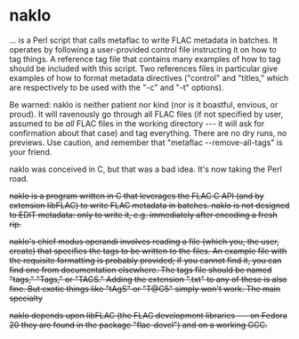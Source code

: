 # naklo

... is a Perl script that calls metaflac to write FLAC metadata in batches. It operates by following a user-provided control file instructing it on how to tag things. A reference tag file that contains many examples of how to tag should be included with this script. Two references files in particular give examples of how to format metadata directives ("control" and "titles," which are respectively to be used with the "-c" and "-t" options). 

Be warned: naklo is neither patient nor kind (nor is it boastful, envious, or proud). It will ravenously go through all FLAC files (if not specified by user, assumed to be *all* FLAC files in the working directory --- it will ask for confirmation about that case) and tag everything. There are no dry runs, no previews. Use caution, and remember that "metaflac --remove-all-tags" is your friend. 

naklo was conceived in C, but that was a bad idea. It's now taking the Perl road. 

~~naklo is a program written in C that leverages the FLAC C API (and by extension libFLAC) to write FLAC metadata in batches. naklo is not designed to EDIT metadata: only to write it, e.g. immediately after encoding a fresh rip.~~

~~naklo's chief modus operandi involves reading a file (which you, the user, create) that specifies the tags to be written to the files. An example file with the requisite formatting is probably provided; if you cannot find it, you can find one from documentation elsewhere. The tags file should be named "tags," "Tags," or "TAGS." Adding the extension ".txt" to any of these is also fine. But exotic things like "tAgS" or "T@G5" simply won't work. The main specialty~~

~~naklo depends upon libFLAC (the FLAC development libraries --- on Fedora 20 they are found in the package "flac-devel") and on a working GCC.~~
